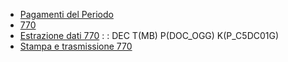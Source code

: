 - [Pagamenti del Periodo](Sorgenti/DOC_OPE/MB/SCP_SCH/C5SER_39A)
- [770](Sorgenti/DOC/OJ/PGM/C5DC03_I)
- [Estrazione dati 770](Sorgenti/DOC/OJ/PGM/C5DC150)
 :  : DEC T(MB) P(DOC_OGG) K(P_C5DC01G)
- [Stampa e trasmissione 770](Sorgenti/DOC/OJ/PGM/C5DC15A)
